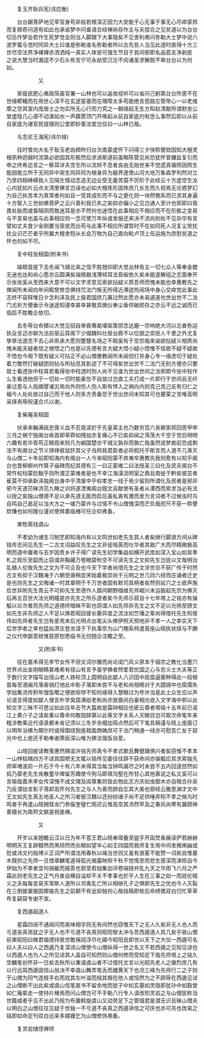 <!-- { "loadSidebar": true } -->
　　复玉齐耿兵宪(讳应衡)

　　台台踞菩萨地见宰官身苟非般若根深正因力大安能于心无事于事无心尽瘁家邦而复撷奇问道有如此也承谕梦中问畣语合经禅尚存作主与夫捏合之见贫道以为台台切忌作梦会若作生死梦觉会则当人脚跟下大事隐矣不见舍利弗问弥勒大士梦中说六波罗蜜与觉时同异大士曰谁是弥勒谁名弥勒者所以古先哲人当见此道时直得十方三世尽空法界净裸裸赤洒洒纯一真实人体安可强生节目于其间邪即名品荔支净剥皮　之说大慧当时漏逗不少石头有言宁可永劫受沉沦不向诸圣求解脱不审台台以为何如。

　　　　　　又

　　家瘦民肥心夷政简虽官署一山林也可以返收视听可以省问己躬第台台所患不在世缘轇轕而在用世心深不在玄途窒塞而在理障太多苟能绝言思路忘管带心一以老维摩之空其室内庞居士之勿实所无心行而力究之一朝缘起无生方知赵清献所谓默坐公堂虚隐几心源不动湛如水一声霹雳顶门开唤起从前自家底灼有恁么事然后即以从前自家底为诸官民提掇则公堂即妙善法堂岂仅曰一山林已哉。

　　与念尼王海宪(讳尔禄)

　　往时曾向大名于耿玉老齿颊昨归台次甬蒙虚怀下问得三夕快聆謦欬因知大檀灵根夙种迥越时流第必欲固其形骸然后求进斯道前虽略陈管见尚恐犹怀昔嫌兹复引而申之终希迩言之一察耳详夫含生所以流转不息者良由无始世来不觉遗真循照因照生能因能立所于无同异中突生同异同为根身异为器界遂使山河大地万象森罗判然对立乃至四相峥嵘我人见隔生情动念造无边业受无量苦莫不厉阶于此经云十方虚空生汝心内犹如片云点太清里佛言岂诬也必如大檀炼形固体庶几长生而久视焉无论惑梦幻为自己执苦本为真常者何如且一受其成形而不与之更化则一块然匏系而已求其身遍十方智入三世如佛菩萨之云兴善利我已失之矣抑亦偏小之见岂通人至计也邪即曰我畏处胎而或昏隔阴而致迷耳是亦不然何也迷悟在此事相应不相应而不在形骸之变易与不变易也盖与此事相应则一念可使万年纵或舍报还来决不流向别处不见杂华有言譬如丈夫食少金刚要当穿皮而出苟与此事不相应所谓暂时不在如同死人况复尘劳扰扰业识芒芒者乎所冀大檀舍短从长会万物为自己直向毗卢顶上任运施为庶慰贫道之怀也何如不尽。

　　复中柱张相国(附来书)

　　端顿首座下去冬闻飞锡北来之信不胜翘仰即大觉丛林有主一切七众人等奉金鎞无迷也达和尚心愿亦云圆满矣端根器浅薄倾耳法音皈依久矣未能遂解组之志面奉开示伥伥奚从至西来大意不可以文字求意见索欲拈疑义质吾师而愧未能也幸惠教先之俾闻所未闻向年间暇曾修念佛持咒法门惭无所得近滞迹热闹场中身心交瘁觉此事此志终不容释惟日夕念利泽及民上报君国庶几寡过然此愿亦未易遽遂也世出世不二法门尤祈方便垂示令迷途知遵幸甚幸甚敬具微仪奉尘香供破颜存之亦云不远之诚而已临启不胜瞻企依切。

　　去冬辱台命猥以大觉见招自审衰骞曷堪驱策但念达磨一宗响绝大河以北者弥运执殳言迈亦聊为法前驱云耳阁下少掇魏科壮居台鼎不以位貌之崇拒人千里之外尤复孳孳法道念不去心非夙承大愿则蹩躠名场之不暇奚有于空宗哉来谕欲拈疑义相质尚愧未能夫疑者信之根悟之门也是以先德有言大疑大悟小疑小悟惟不信故不疑不疑故不悟也今阁下既有疑义可拈正不必山僧惠教闻所未闻但打并身心专一缘虑切于疑处着力瞥然打破疑团则拈与所拈觅其影迹了不可得矣世出世不二法门无别方便亦只要居士看透张中柱耳若看得张中柱透时则人尚不见谁为世出世间之法邪即今张中柱作么生看透他但于一切处一切时能豪忽不自放过岂直工夫打成一片即行于世间且无纤豪过患与人指摘譬诸刃焉向外则伤人伤人斯有悖入之祸向内则克己克己反有归仁之福今人处处放过自己而于他人则多方责备恐于世出世间未知其可也瞽蒙之言唯高明采择焉辱贶谨合爪以谢。

　　复柴庵吴相国

　　伏承来翰满祇忠膏义血不忍竟读於乎先皇英主也乃数穷百六丧厥家邦回思甲申三月之祸宁独阁台疾首即草莽如残拙亦复痛心不已矣抑闻之荡荡大千空于觉后明明六趣有若华胥苟正眼观来则凡为蜗国楚亦干城又孰存而孰亡哉虽然说梦痴前恐成剩法不有阁台之节义铮铮彼鼠肝其父子刍狗我君臣者必将假托乎斯言而人道不几澌灭与山僧二十年前即知海内有阁台一人今来昭阳蒙不弃夷卒惠教先我则愈有以知乎阁台也昔柳柳州作箕子庙碑而纪其德有三一曰正蒙难二曰法授圣三曰化及民夫阁台不常忤权珰蒙贬黜乎则所谓正蒙难者是也不幸江海潢流明室之鼎且南徙于黔矣彼茁者雈莫不仰承新泽独阁台身中乎清废中乎权孝忠一线于焉少留则所谓化及民者是邪非邪今天道茫昧洪范九畴之训将遂湮夷阁台既文且献使有圣者从潭西而索求当必有法以授之矣独山僧德不足以承先道无能而启后虽私衷有激而发为言词者不过候虫时鸟自鸣自己曷足以当大方之一噱乃蒙许与过情不令山僧愧深而芒负哉咫尺不获一聆謦欬慊也如何隆仪谨对使拜嘉临楮可任企仰弗备。

　　柬牧斋钱虞山

　　不孝幼为诸生习制艺即知海内有以文鸣世如老先生其人者矣继行脚游方间从碑铭传志间见先生一二古文词益叹先生之文非徒咀英而吐华者其致广大而尽精微极高明而道中庸者与去岁因贵乡许子得广读先生初学集益如横开武库如深入宝山如吴季札之观乐至韶而止窃谓非胸藏万卷眼碧秋空不可读先生之文抑先生岂徒以文哉明治乱植人伦故先生之文为不可企及也今天下学者尚惜先生之文涉世忌不获广传于时然古文有抑于汉魏淹于六朝至唐稍显宋始着极崇尚于元明之世几同六经而庄诵者迁史是也则先生之文晦诸一时其章明于千万世者固有默司其柄者矣然则岩穴之士欲声施后世非附先生青云不可抑先生至德作人靡间朝野缅维先师崛兴末运振起先宗为佛灭后再五百世大法光明幢是亦先生之所乐道者矣今先师示寂且十七年塔上之铭亦有操觚以论次者而先师之道德终暗昧不彰也窃谓人如先师非先生之文不足以光扬至赜文如先生非先师之人不足以焕若昭回彼长蘅异度之流汰如竺璠之辈尚得借托先生矧俊伟如先师者先生岂有爱焉末后光明点出笔尖头俾伊照天照地非不孝一人之幸实天下后世学者之幸也猛拟肃庄登龙请于下执事奈为山门匏系特遣首座山晓执状牍与不腆之仪代申鄙意统惟慈原恕悉临书无仞翘企注瞻之至。

　　　　　　又(附来书)

　　往在嘉禾得见李节女传不但文词尔雅而尚论闺门风义原本于祖宗之教化当墨穴世界点出金刚眼睛甚难希有径山有言予虽学佛者然爱君忧国之心与忠义士大夫等正于数行文字描写出径山老人铁轮顶上圆明自此鄙人八识田中屈盘逼塞种得此一段根苗每至酒阑月落香销灯灺此中影子落卸未尝不与老和尚相晤对于大圆镜中也腐儒失学拙集流传积年馊饭嚼之便欲呕哕不知何缘得入慧眼过为夸许当是此土众生应以声论语言得度如鄙人俚言朴学臭腐满纸老和尚亦放眉间白豪相光收入文字海中邪以此知文字三昧不可思议如此往年击节大篇故是霜钟相应也密云尊者塔铭十五年前已诺江上黄介子之请矣重以尊命何敢固辞第以此等文字关系人天眼目岂可取次命笔年来粗涉教乘近代语录都未省记须以三冬岁余细加简点然后可下笔具稿谨与晓上座面订以明年浴佛为期尔时或得围绕猊座觌面商确庶可于法门稍通一线亦可慰吾亡友于寂光中也上座还手勒奉谢萧辰深山唯为佛法强饭自爱。

　　山晓回披读教笺惠然赐诺许铭先师真令不孝式歌且舞躄踊俱兴者矣窃惟不孝本一山林枯槁四方不谅其固陋无文辄以铭传见委往往辞不获命间亦操觚应其求索独先师窣堵波前一片石于今十有八年未得其当每当钟鸣漏尽之时未尝不五内回遑惄然如捣乃蒙老先生肯散墨华俾留芳躅使今狗马即填沟壑在所甘心其他慕说之私又奚可以言喻哉嘉禾李女传深愧不成文理及阅尊集则皆此物此志方庆如虫御木亦自暗合孙吴乃反谓拙言影子落卸高怀何先生之与人为善而顾自忘其大美也邪经云雅思渊才文中王文如先生真五地圣人之所习者彼汉魏以还纷纷诸子尚不足供唾弃矧不孝之候鸟时鸣者乎再遣山晓拥彗龙门恭傒奎璧伫雨迟云惟高空其沛然早及之春风尚寒有冀颐神善摄长为南邦文献是祝是祷。

　　　　　　又

　　开岁以来翘瞻云汉以日为年不意王君山晓奉璋叠至盥手开函焚香展读俨若赫赫明明天王复辟黯然而黑颀然而长眼如望羊心如王四国而我师复生焉中间发微阐幽或贬或讳文约指博义正词严所谓法用春秋以绳当世则又虽有游夏不能赞一词矣自惟墓木既拱之先师一旦借章麟笔遂得孤光揭露映照千秋不觉情至而悲生感深而涕陨自今伊始为不孝者宜何捐躯而报答也邪至若拙集加评卷端授弁乱九天之华雨飞六月之严霜此则老先生之正气丹衷自横自溢却不关不孝事也於乎人生在三事之如一而戕伦贼义之夫每每变易天常斯人道所以邻禽乱亡所以相继孔子之惧即先生之忧也今人灭裂在三倒披裳服固揶揄先生之前颡不有泚抑独何心哉铭稿即依后命绣镌双白归忙草草布复嗣容专谢不宣。

　　复西遁超道人

　　星霜四阅不通闻问而臭味相孚则无有间然也窃惟天下之无人久矣非无人也人而亏道丧真焉犹之乎无人也不亏道不丧真则昭阳黎太冲与吾西遁道人其几矣乎故山僧前柬昭阳曰微君福德持衰世敢保阎浮尽化磷今昭阳且即世以天下之大仅一西遁可名曰人夫以曰人之西遁乃复深谅山僧使今山僧纵得一世之名又不若西遁之见知见谅也以西遁人也为人之所见谅其人盖自可知然则山僧何修而受知足下哉先师塔上之铭久空麟笔创怀非一日矣去秋所以重请虞山者不过借托文言以光昭先老人之徽烈庶几有以行远耳西遁固信山翁决不幸虞山舞弄笔舌而雌黄天下也况三峰为先师行二之子则于山僧为同气连枝手右而戕其左叶滋而掊其根在他人或恬然为之不顾辱在西遁见谅之山僧断不出此矣或虞山信笔直书不留余地而犹子中如玄墓如灵隐即犹孙中如豁堂如仁庵辈走一使持片楮焉而问山僧岂可不手勒八行专人请改矧灵岩之与山僧犹称当世籍咸者乎见不出此乃规为布置斡旋虞山又动劳足下之管城君是谓无识且昧山僧夫以明白之山僧往往见疑于世独一不亏道不丧真之西遁谛信之可庆也亦可吊也改易之铭即如命定刊双白远来多媟嫚乞为山僧修饰弗备。

　　复灵岩储侄禅师

